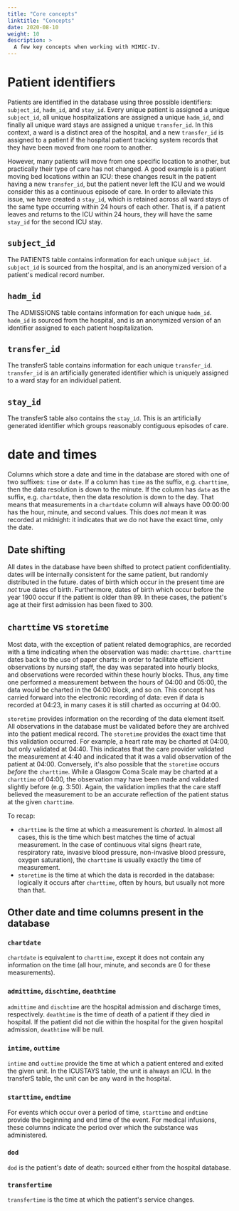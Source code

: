 ```yaml
---
title: "Core concepts"
linktitle: "Concepts"
date: 2020-08-10
weight: 10
description: >
  A few key concepts when working with MIMIC-IV.
---
```


<!-- 
# Types of data in the database

Data within MIMIC were recorded during routine clinical care and *not* explicitly for the purpose of retrospective data analysis. This is a key point to keep in mind when analyzing the data.

There are two types of data in the database: static data and dynamic data. Static data is recorded once for a given identifier. An example of static data is the `dob` column in the PATIENTS table. Each patient has only one date of birth, which does not change over time and is not recorded with an associated timestamp. An example of dynamic data is a patient's blood pressure, which is periodically measured during a hospital stay.

This distinction between static data and dynamic data is merely a helpful conceptual construct: there is *no* strict technical distinction between date of birth and heart rate. However, static data tends to not have an associated `ITEMID` (as there is no need to repeatedly record values for static data), whereas dynamic data have an `ITEMID` to facilitate efficient storage of repeated measurements.

# Static data
-->

# Patient identifiers

Patients are identified in the database using three possible identifiers: `subject_id`, `hadm_id`, and `stay_id`.
Every unique patient is assigned a unique `subject_id`, all unique hospitalizations are assigned a unique `hadm_id`, and finally all unique ward stays are assigned a unique `transfer_id`. In this context, a ward is a distinct area of the hospital, and a new `transfer_id` is assigned to a patient if the hospital patient tracking system records that they have been moved from one room to another.

However, many patients will move from one specific location to another, but practically their type of care has not changed. A good example is a patient moving bed locations within an ICU: these changes result in the patient having a new `transfer_id`, but the patient never left the ICU and we would consider this as a continuous episode of care. In order to alleviate this issue, we have created a `stay_id`, which is retained across all ward stays of the same type occurring within 24 hours of each other. That is, if a patient leaves and returns to the ICU within 24 hours, they will have the same `stay_id` for the second ICU stay.

## `subject_id`

The PATIENTS table contains information for each unique `subject_id`. `subject_id` is sourced from the hospital, and is an anonymized version of a patient's medical record number.

## `hadm_id`

The ADMISSIONS table contains information for each unique `hadm_id`. `hadm_id` is sourced from the hospital, and is an anonymized version of an identifier assigned to each patient hospitalization.

## `transfer_id`

The transferS table contains information for each unique `transfer_id`. `transfer_id` is an artificially generated identifier which is uniquely assigned to a ward stay for an individual patient.

## `stay_id`

The transferS table also contains the `stay_id`. This is an artificially generated identifier which groups reasonably contiguous episodes of care.

# date and times

Columns which store a date and time in the database are stored with one of two suffixes: `time` or `date`.
If a column has `time` as the suffix, e.g. `charttime`, then the data resolution is down to the minute. If the column has `date` as the suffix, e.g. `chartdate`, then the data resolution is down to the day. That means that measurements in a `chartdate` column will always have 00:00:00 has the hour, minute, and second values. This does *not* mean it was recorded at midnight: it indicates that we do not have the exact time, only the date.

## Date shifting

All dates in the database have been shifted to protect patient confidentiality. dates will be internally consistent for the same patient, but randomly distributed in the future. dates of birth which occur in the present time are *not* true dates of birth. Furthermore, dates of birth which occur before the year 1900 occur if the patient is older than 89. In these cases, the patient's age at their first admission has been fixed to 300.

## `charttime` vs `storetime`

Most data, with the exception of patient related demographics, are recorded with a time indicating when the observation was made: `charttime`. `charttime` dates back to the use of paper charts: in order to facilitate efficient observations by nursing staff, the day was separated into hourly blocks, and observations were recorded within these hourly blocks. Thus, any time one performed a measurement between the hours of 04:00 and 05:00, the data would be charted in the 04:00 block, and so on. This concept has carried forward into the electronic recording of data: even if data is recorded at 04:23, in many cases it is still charted as occurring at 04:00.

`storetime` provides information on the recording of the data element itself. All observations in the database must be validated before they are archived into the patient medical record. The `storetime` provides the exact time that this validation occurred. For example, a heart rate may be charted at 04:00, but only validated at 04:40. This indicates that the care provider validated the measurement at 4:40 and indicated that it was a valid observation of the patient at 04:00.
Conversely, it's also possible that the `storetime` occurs *before* the `charttime`. While a Glasgow Coma Scale may be charted at a `charttime` of 04:00, the observation may have been made and validated slightly before (e.g. 3:50). Again, the validation implies that the care staff believed the measurement to be an accurate reflection of the patient status at the given `charttime`.

To recap:

* `charttime` is the time at which a measurement is *charted*. In almost all cases, this is the time which best matches the time of actual measurement. In the case of continuous vital signs (heart rate, respiratory rate, invasive blood pressure, non-invasive blood pressure, oxygen saturation), the `charttime` is usually exactly the time of measurement.
* `storetime` is the time at which the data is recorded in the database: logically it occurs after `charttime`, often by hours, but usually not more than that.

## Other date and time columns present in the database

### `chartdate`

`chartdate` is equivalent to `charttime`, except it does not contain any information on the time (all hour, minute, and seconds are 0 for these measurements).

### `admittime`, `dischtime`, `deathtime`

`admittime` and `dischtime` are the hospital admission and discharge times, respectively. `deathtime` is the time of death of a patient if they died *in* hospital. If the patient did not die within the hospital for the given hospital admission, `deathtime` will be null.

### `intime`, `outtime`

`intime` and `outtime` provide the time at which a patient entered and exited the given unit. In the ICUSTAYS table, the unit is always an ICU. In the transferS table, the unit can be any ward in the hospital.

### `starttime`, `endtime`

For events which occur over a period of time, `starttime` and `endtime` provide the beginning and end time of the event. For medical infusions, these columns indicate the period over which the substance was administered.

### `dod`

`dod` is the patient's date of death: sourced either from the hospital database.

### `transfertime`

`transfertime` is the time at which the patient's service changes.

<!--

## Automatic synchronization of data

Many of the monitors in the ICU continuously update the ICU database with observations of the patient. For example, patients with an ECG (i.e. almost all ICU patients) have a heart rate continuously input into the database every minute. However, casual inspection of the database will indicate that heart rate is documented far less frequently than once per minute. In fact, it is usually documented once per hour. The reason for this is because the minute by minute heart rate values are not *validated*. The process of data validation involves a nurse manually right clicking the observation and selecting "validate" from a drop down menu. All charted values in the database have been validated by a nursing staff. In routine clinical practice, the nurse only validates the patient's vital signs on an hourly basis. As a result, only these hourly observations constitute the data available in the database. The time at which the data is validated is recorded in the database in the `storetime` field. Note that a nurse can validate multiple observations at the same time. The user who validates the data is typically recorded in the `CGID` column - linking this to the `CAREGIVERS` table allows one to inspect the role of the caregiver who validated the data (RN, etc).

Putting this all together, let's consider recording the heart rate of a single patient. The heart rate will be continuously uploaded to the ICU database. Nurse A decides to review the flowsheet of the patient they are assigned at 19:41 (note that the "flowsheet" summarizes all the patient observations and is essentially a front end to the database). Nurse A notes that for the past three hours the heart rate has not been validated (it appears as italic text). The nurse will review the measurements, ensure that they are physiologically reasonable and match nurse A's observations of the patient for the past three hours. Then, nurse A selects the past three hours of heart rate measurements (17:00, 18:00 and 19:00) and selects "validate" from a drop down menu. Visually, the text of these measurements changes from italics to bold weight. Technically, the data has been marked as validated and will be archived in the database. The `charttime` for these three measurements will be 17:00, 18:00 and 19:00. The `storetime` for all three measurements will be 19:41.

-->
